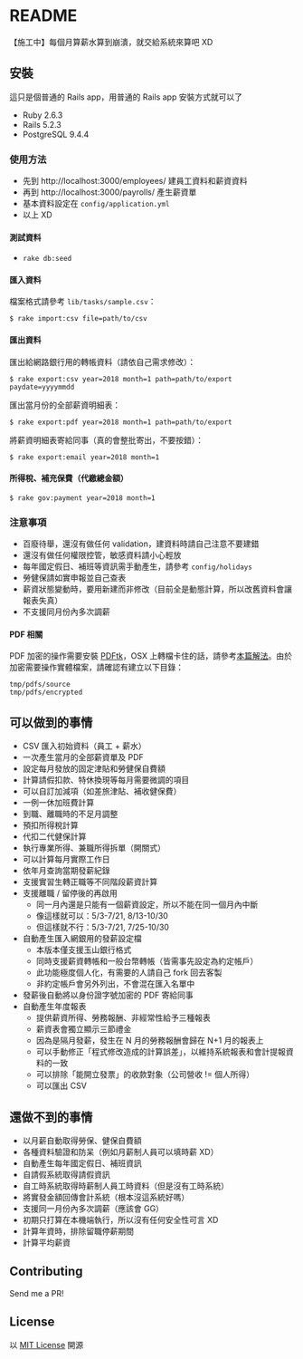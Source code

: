 # README

【施工中】每個月算薪水算到崩潰，就交給系統來算吧 XD

## 安裝
這只是個普通的 Rails app，用普通的 Rails app 安裝方式就可以了

- Ruby 2.6.3
- Rails 5.2.3
- PostgreSQL 9.4.4

### 使用方法
- 先到 http://localhost:3000/employees/ 建員工資料和薪資資料
- 再到 http://localhost:3000/payrolls/ 產生薪資單
- 基本資料設定在 `config/application.yml`
- 以上 XD

#### 測試資料
- `rake db:seed`

#### 匯入資料

檔案格式請參考 `lib/tasks/sample.csv`：

`$ rake import:csv file=path/to/csv`

#### 匯出資料

匯出給網路銀行用的轉帳資料（請依自己需求修改）：

`$ rake export:csv year=2018 month=1 path=path/to/export paydate=yyyymmdd`

匯出當月份的全部薪資明細表：

`$ rake export:pdf year=2018 month=1 path=path/to/export`

將薪資明細表寄給同事（真的會整批寄出，不要按錯）：

`$ rake export:email year=2018 month=1`

#### 所得稅、補充保費（代繳總金額）

`$ rake gov:payment year=2018 month=1`

### 注意事項
- 百廢待舉，還沒有做任何 validation，建資料時請自己注意不要建錯
- 還沒有做任何權限控管，敏感資料請小心輕放
- 每年國定假日、補班等資訊需手動產生，請參考 `config/holidays`
- 勞健保請如實申報並自己查表
- 薪資狀態變動時，要用新建而非修改（目前全是動態計算，所以改舊資料會讓報表失真）
- 不支援同月份內多次調薪

#### PDF 相關

PDF 加密的操作需要安裝 [PDFtk](https://www.pdflabs.com/tools/pdftk-the-pdf-toolkit/)，OSX 上轉檔卡住的話，請參考[本篇解法](https://stackoverflow.com/questions/39750883/pdftk-hanging-on-macos-sierra)。由於加密需要操作實體檔案，請確認有建立以下目錄：

```
tmp/pdfs/source
tmp/pdfs/encrypted
``` 

## 可以做到的事情
- CSV 匯入初始資料（員工 + 薪水）
- 一次產生當月的全部薪資單及 PDF
- 設定每月發放的固定津貼和勞健保自費額
- 計算請假扣款、特休換現等每月需要微調的項目
- 可以自訂加減項（如差旅津貼、補收健保費）
- 一例一休加班費計算
- 到職、離職時的不足月調整
- 預扣所得稅計算
- 代扣二代健保計算
- 執行專業所得、兼職所得拆單（開關式） 
- 可以計算每月實際工作日
- 依年月查詢當期發薪紀錄
- 支援實習生轉正職等不同階段薪資計算
- 支援離職 / 留停後的再啟用
	- 同一月內還是只能有一個薪資設定，所以不能在同一個月內中斷
	- 像這樣就可以：5/3-7/21, 8/13-10/30
	- 但這樣就不行：5/3-7/21, 7/25-10/30
- 自動產生匯入網銀用的發薪設定檔
	- 本版本僅支援玉山銀行格式
	- 同時支援薪資轉帳和一般台幣轉帳（皆需事先設定為約定帳戶）
	- 此功能極度個人化，有需要的人請自己 fork 回去客製
	- 非約定帳戶會另外列出，不會混在匯入名單中
- 發薪後自動將以身份證字號加密的 PDF 寄給同事
- 自動產生年度報表
	- 提供薪資所得、勞務報酬、非經常性給予三種報表
	- 薪資表會獨立顯示三節禮金
	- 因為是隔月發薪，發生在 N 月的勞務報酬會歸在 N+1 月的報表上
	- 可以手動修正「程式修改造成的計算誤差」，以維持系統報表和會計提報資料的一致
	- 可以排除「能開立發票」的收款對象（公司營收 != 個人所得） 
	- 可以匯出 CSV

## 還做不到的事情

- 以月薪自動取得勞保、健保自費額
- 各種資料驗證和防呆（例如月薪制人員可以填時薪 XD）
- 自動產生每年國定假日、補班資訊
- 自請假系統取得請假資訊
- 自工時系統取得時薪制人員工時資料（但是沒有工時系統）
- 將實發金額回傳會計系統（根本沒這系統好嗎） 
- 支援同一月份內多次調薪（應該會 GG）
- 初期只打算在本機端執行，所以沒有任何安全性可言 XD
- 計算年資時，排除留職停薪期間
- 計算平均薪資

## Contributing
Send me a PR!

## License
以 [MIT License](http://opensource.org/licenses/MIT) 開源